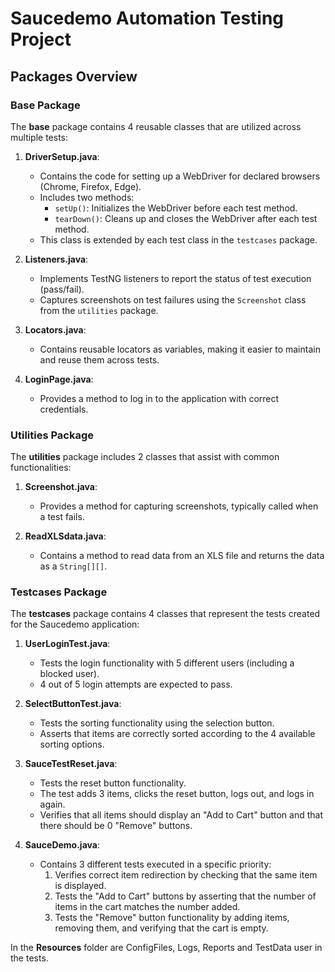 # Saucedemo Automation Testing Project

## Packages Overview

### Base Package

The **base** package contains 4 reusable classes that are utilized across multiple tests:

1. **DriverSetup.java**:
    - Contains the code for setting up a WebDriver for declared browsers (Chrome, Firefox, Edge).
    - Includes two methods:
        - `setUp()`: Initializes the WebDriver before each test method.
        - `tearDown()`: Cleans up and closes the WebDriver after each test method.
    - This class is extended by each test class in the `testcases` package.

2. **Listeners.java**:
    - Implements TestNG listeners to report the status of test execution (pass/fail).
    - Captures screenshots on test failures using the `Screenshot` class from the `utilities` package.

3. **Locators.java**:
    - Contains reusable locators as variables, making it easier to maintain and reuse them across tests.

4. **LoginPage.java**:
    - Provides a method to log in to the application with correct credentials.

### Utilities Package

The **utilities** package includes 2 classes that assist with common functionalities:

1. **Screenshot.java**:
    - Provides a method for capturing screenshots, typically called when a test fails.

2. **ReadXLSdata.java**:
    - Contains a method to read data from an XLS file and returns the data as a `String[][]`.

### Testcases Package

The **testcases** package contains 4 classes that represent the tests created for the Saucedemo application:

1. **UserLoginTest.java**:
    - Tests the login functionality with 5 different users (including a blocked user).
    - 4 out of 5 login attempts are expected to pass.

2. **SelectButtonTest.java**:
    - Tests the sorting functionality using the selection button.
    - Asserts that items are correctly sorted according to the 4 available sorting options.

3. **SauceTestReset.java**:
    - Tests the reset button functionality.
    - The test adds 3 items, clicks the reset button, logs out, and logs in again.
    - Verifies that all items should display an "Add to Cart" button and that there should be 0 "Remove" buttons.

4. **SauceDemo.java**:
    - Contains 3 different tests executed in a specific priority:
        1. Verifies correct item redirection by checking that the same item is displayed.
        2. Tests the "Add to Cart" buttons by asserting that the number of items in the cart matches the number added.
        3. Tests the "Remove" button functionality by adding items, removing them, and verifying that the cart is empty.

In the **Resources** folder are ConfigFiles, Logs, Reports and TestData user in the tests.
